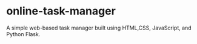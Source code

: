 # online-task-manager
A simple web-based task manager built using HTML,CSS, JavaScript, and Python Flask.
